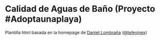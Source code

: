 Calidad de Aguas de Baño (Proyecto #Adoptaunaplaya)
===================================================

Plantilla html basada en la homepage de <a href="http://daniellombrana.es">Daniel Lombraña</a> (<a href="http://twitter.com/teleyinex">@teleyinex</a>)
